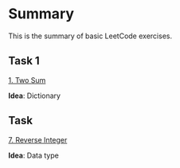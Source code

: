 # Summary

This is the summary of basic LeetCode exercises.

## Task 1

[1. Two Sum](https://leetcode-cn.com/problems/two-sum/)

**Idea**: Dictionary

## Task

[7. Reverse Integer](https://leetcode-cn.com/problems/reverse-integer/)

**Idea**: Data type
